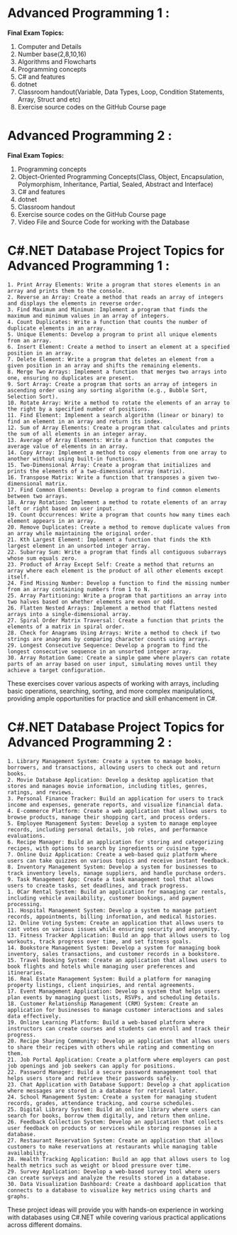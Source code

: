 # **Advanced Programming 1 :**
**Final Exam Topics:**
1. Computer and Details
2. Number base(2,8,10,16)
3. Algorithms and Flowcharts
4. Programming concepts
5. C# and features
6. dotnet
7. Classroom handout(Variable, Data Types, Loop, Condition Statements, Array, Struct and etc)
8. Exercise source codes on the GitHub Course page

# **Advanced Programming 2 :**
**Final Exam Topics:**
1. Programming concepts
2. Object-Oriented Programming Concepts(Class, Object, Encapsulation, Polymorphism, Inheritance, Partial, Sealed, Abstract and Interface)
3. C# and features
4. dotnet
5. Classroom handout
6. Exercise source codes on the GitHub Course page
7. Video File and Source Code for working with the Database

# **C#.NET Database Project Topics for Advanced Programming 1 :**
    1. Print Array Elements: Write a program that stores elements in an array and prints them to the console.
    2. Reverse an Array: Create a method that reads an array of integers and displays the elements in reverse order.
    3. Find Maximum and Minimum: Implement a program that finds the maximum and minimum values in an array of integers.
    4. Count Duplicates: Write a function that counts the number of duplicate elements in an array.
    5. Unique Elements: Develop a program to print all unique elements from an array.
    6. Insert Element: Create a method to insert an element at a specified position in an array.
    7. Delete Element: Write a program that deletes an element from a given position in an array and shifts the remaining elements.
    8. Merge Two Arrays: Implement a function that merges two arrays into one, ensuring no duplicates are present.
    9. Sort Array: Create a program that sorts an array of integers in ascending order using any sorting algorithm (e.g., Bubble Sort, Selection Sort).
    10. Rotate Array: Write a method to rotate the elements of an array to the right by a specified number of positions.
    11. Find Element: Implement a search algorithm (linear or binary) to find an element in an array and return its index.
    12. Sum of Array Elements: Create a program that calculates and prints the sum of all elements in an integer array.
    13. Average of Array Elements: Write a function that computes the average value of elements in an array.
    14. Copy Array: Implement a method to copy elements from one array to another without using built-in functions.
    15. Two-Dimensional Array: Create a program that initializes and prints the elements of a two-dimensional array (matrix).
    16. Transpose Matrix: Write a function that transposes a given two-dimensional matrix.
    17. Find Common Elements: Develop a program to find common elements between two arrays.
    18. Array Rotation: Implement a method to rotate elements of an array left or right based on user input.
    19. Count Occurrences: Write a program that counts how many times each element appears in an array.
    20. Remove Duplicates: Create a method to remove duplicate values from an array while maintaining the original order.
    21. Kth Largest Element: Implement a function that finds the Kth largest element in an unsorted integer array.
    22. Subarray Sum: Write a program that finds all contiguous subarrays whose sum equals zero.
    23. Product of Array Except Self: Create a method that returns an array where each element is the product of all other elements except itself.
    24. Find Missing Number: Develop a function to find the missing number from an array containing numbers from 1 to N.
    25. Array Partitioning: Write a program that partitions an array into two halves based on whether elements are even or odd.
    26. Flatten Nested Arrays: Implement a method that flattens nested arrays into a single-dimensional array.
    27. Spiral Order Matrix Traversal: Create a function that prints the elements of a matrix in spiral order.
    28. Check for Anagrams Using Arrays: Write a method to check if two strings are anagrams by comparing character counts using arrays.
    29. Longest Consecutive Sequence: Develop a program to find the longest consecutive sequence in an unsorted integer array.
    30. Array Rotation Game: Create a simple game where players can rotate parts of an array based on user input, simulating moves until they achieve a target configuration.

These exercises cover various aspects of working with arrays, including basic operations, searching, sorting, and more complex manipulations, providing ample opportunities for practice and skill enhancement in C#.
# **C#.NET Database Project Topics for Advanced Programming 2 :**
    1. Library Management System: Create a system to manage books, borrowers, and transactions, allowing users to check out and return books.
    2. Movie Database Application: Develop a desktop application that stores and manages movie information, including titles, genres, ratings, and reviews.
    3. Personal Finance Tracker: Build an application for users to track income and expenses, generate reports, and visualize financial data.
    4. E-commerce Platform: Create a web application that allows users to browse products, manage their shopping cart, and process orders.
    5. Employee Management System: Develop a system to manage employee records, including personal details, job roles, and performance evaluations.
    6. Recipe Manager: Build an application for storing and categorizing recipes, with options to search by ingredients or cuisine type.
    7. Online Quiz Application: Create a web-based quiz platform where users can take quizzes on various topics and receive instant feedback.
    8. Inventory Management System: Develop a system for businesses to track inventory levels, manage suppliers, and handle purchase orders.
    9. Task Management App: Create a task management tool that allows users to create tasks, set deadlines, and track progress.
    1. 0Car Rental System: Build an application for managing car rentals, including vehicle availability, customer bookings, and payment processing.
    11. Hospital Management System: Develop a system to manage patient records, appointments, billing information, and medical histories.
    12. Online Voting System: Create an application that allows users to cast votes on various issues while ensuring security and anonymity.
    13. Fitness Tracker Application: Build an app that allows users to log workouts, track progress over time, and set fitness goals.
    14. Bookstore Management System: Develop a system for managing book inventory, sales transactions, and customer records in a bookstore.
    15. Travel Booking System: Create an application that allows users to book flights and hotels while managing user preferences and itineraries.
    16. Real Estate Management System: Build a platform for managing property listings, client inquiries, and rental agreements.
    17. Event Management Application: Develop a system that helps users plan events by managing guest lists, RSVPs, and scheduling details.
    18. Customer Relationship Management (CRM) System: Create an application for businesses to manage customer interactions and sales data effectively.
    19. Online Learning Platform: Build a web-based platform where instructors can create courses and students can enroll and track their progress.
    20. Recipe Sharing Community: Develop an application that allows users to share their recipes with others while rating and commenting on them.
    21. Job Portal Application: Create a platform where employers can post job openings and job seekers can apply for positions.
    22. Password Manager: Build a secure password management tool that helps users store and retrieve their passwords safely.
    23. Chat Application with Database Support: Develop a chat application where messages are stored in a database for retrieval later.
    24. School Management System: Create a system for managing student records, grades, attendance tracking, and course schedules.
    25. Digital Library System: Build an online library where users can search for books, borrow them digitally, and return them online.
    26. Feedback Collection System: Develop an application that collects user feedback on products or services while storing responses in a database.
    27. Restaurant Reservation System: Create an application that allows customers to make reservations at restaurants while managing table availability.
    28. Health Tracking Application: Build an app that allows users to log health metrics such as weight or blood pressure over time.
    29. Survey Application: Develop a web-based survey tool where users can create surveys and analyze the results stored in a database.
    30. Data Visualization Dashboard: Create a dashboard application that connects to a database to visualize key metrics using charts and graphs.

These project ideas will provide you with hands-on experience in working with databases using C#.NET while covering various practical applications across different domains.